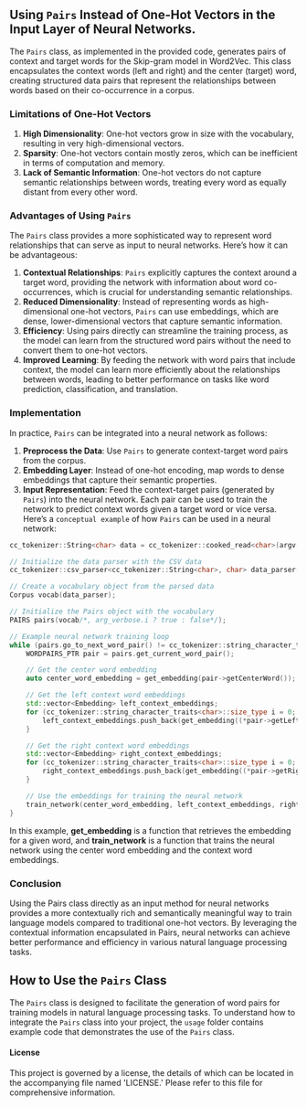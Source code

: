 ## Using `Pairs` Instead of One-Hot Vectors in the Input Layer of Neural Networks.
The `Pairs` class, as implemented in the provided code, generates pairs of context and target words for the Skip-gram model in Word2Vec. This class encapsulates the context words (left and right) and the center (target) word, creating structured data pairs that represent the relationships between words based on their co-occurrence in a corpus.
### Limitations of One-Hot Vectors
1. **High Dimensionality**: One-hot vectors grow in size with the vocabulary, resulting in very high-dimensional vectors.
2. **Sparsity**: One-hot vectors contain mostly zeros, which can be inefficient in terms of computation and memory.
3. **Lack of Semantic Information**: One-hot vectors do not capture semantic relationships between words, treating every word as equally distant from every other word.
### Advantages of Using `Pairs`
The `Pairs` class provides a more sophisticated way to represent word relationships that can serve as input to neural networks. Here’s how it can be advantageous:
1. **Contextual Relationships**: `Pairs` explicitly captures the context around a target word, providing the network with information about word co-occurrences, which is crucial for understanding semantic relationships.
2. **Reduced Dimensionality**: Instead of representing words as high-dimensional one-hot vectors, `Pairs` can use embeddings, which are dense, lower-dimensional vectors that capture semantic information.
3. **Efficiency**: Using pairs directly can streamline the training process, as the model can learn from the structured word pairs without the need to convert them to one-hot vectors.
4. **Improved Learning**: By feeding the network with word pairs that include context, the model can learn more efficiently about the relationships between words, leading to better performance on tasks like word prediction, classification, and translation.
### Implementation
In practice, `Pairs` can be integrated into a neural network as follows:
1. **Preprocess the Data**: Use `Pairs` to generate context-target word pairs from the corpus.
2. **Embedding Layer**: Instead of one-hot encoding, map words to dense embeddings that capture their semantic properties.
3. **Input Representation**: Feed the context-target pairs (generated by `Pairs`) into the neural network. Each pair can be used to train the network to predict context words given a target word or vice versa.
Here’s a `conceptual example` of how `Pairs` can be used in a neural network:
```CPP
cc_tokenizer::String<char> data = cc_tokenizer::cooked_read<char>(argv[arg_corpus.i + 1]);

// Initialize the data parser with the CSV data
cc_tokenizer::csv_parser<cc_tokenizer::String<char>, char> data_parser(data);

// Create a vocabulary object from the parsed data
Corpus vocab(data_parser);

// Initialize the Pairs object with the vocabulary
PAIRS pairs(vocab/*, arg_verbose.i ? true : false*/);

// Example neural network training loop
while (pairs.go_to_next_word_pair() != cc_tokenizer::string_character_traits<char>::eof()) {
    WORDPAIRS_PTR pair = pairs.get_current_word_pair();

    // Get the center word embedding
    auto center_word_embedding = get_embedding(pair->getCenterWord());

    // Get the left context word embeddings
    std::vector<Embedding> left_context_embeddings;
    for (cc_tokenizer::string_character_traits<char>::size_type i = 0; i < SKIP_GRAM_WINDOW_SIZE; i++) {
        left_context_embeddings.push_back(get_embedding((*pair->getLeft())[(SKIP_GRAM_WINDOW_SIZE - 1) - i]));
    }

    // Get the right context word embeddings
    std::vector<Embedding> right_context_embeddings;
    for (cc_tokenizer::string_character_traits<char>::size_type i = 0; i < SKIP_GRAM_WINDOW_SIZE; i++) {
        right_context_embeddings.push_back(get_embedding((*pair->getRight())[i]));
    }

    // Use the embeddings for training the neural network
    train_network(center_word_embedding, left_context_embeddings, right_context_embeddings);
}
```    
In this example, **get_embedding** is a function that retrieves the embedding for a given word, and **train_network** is a function that trains the neural network using the center word embedding and the context word embeddings.
### Conclusion
Using the Pairs class directly as an input method for neural networks provides a more contextually rich and semantically meaningful way to train language models compared to traditional one-hot vectors. By leveraging the contextual information encapsulated in Pairs, neural networks can achieve better performance and efficiency in various natural language processing tasks.
## How to Use the `Pairs` Class
The `Pairs` class is designed to facilitate the generation of word pairs for training models in natural language processing tasks. To understand how to integrate the `Pairs` class into your project, the `usage` folder contains example code that demonstrates the use of the `Pairs` class.
#### License
This project is governed by a license, the details of which can be located in the accompanying file named 'LICENSE.' Please refer to this file for comprehensive information.